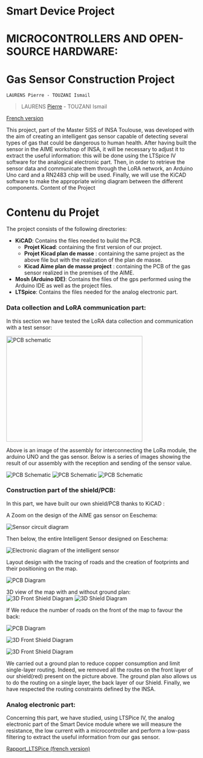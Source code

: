 
# Smart Device Project
# MICROCONTROLLERS AND OPEN-SOURCE HARDWARE:
# Gas Sensor Construction Project

    LAURENS Pierre - TOUZANI Ismail
>LAURENS [Pierre](mailto:plaurens@etud.insa-toulouse.fr) - TOUZANI Ismail 

<a href="./README.md">French version</a>

This project, part of the Master 5ISS of INSA Toulouse, was developed with the aim of creating an intelligent gas sensor capable of detecting several types of gas that could be dangerous to human health. After having built the sensor in the AIME workshop of INSA, it will be necessary to adjust it to extract the useful information: this will be done using the LTSpice IV software for the analogical electronic part. Then, in order to retrieve the sensor data and communicate them through the LoRA network, an Arduino Uno card and a RN2483 chip will be used. Finally, we will use the KiCAD software to make the appropriate wiring diagram between the different components.
Content of the Project

# Contenu du Projet
The project consists of the following directories:
-   **KiCAD**: Contains the files needed to build the PCB.
    - **Projet Kicad**: containing the first version of our project.
    - **Projet Kicad plan de masse** : containing the same project as the above file but with the realization of the plan de masse.
    - **Kicad Aime plan de masse project** : containing the PCB of the gas sensor realized in the premises of the AIME.
-   **Mosh (Arduino IDE)**: Contains the files of the gps performed using the Arduino IDE as well as the project files.
-   **LTSpice**: Contains the files needed for the analog electronic part.

  
### Data collection and LoRA communication part:
In this section we have tested the LoRA data collection and communication with a test sensor:

<img width="360" height="280" src="Mosh/images_Mosh/image_mosh_final.jpg" title="PCB schematic">

Above is an image of the assembly for interconnecting the LoRa module, the arduino UNO and the gas sensor.
Below is a series of images showing the result of our assembly with the reception and sending of the sensor value.

![PCB Schematic](/Mosh/images_Mosh/result_pot_dernierevaleur.png)
![PCB Schematic](/Mosh/images_Mosh/Resultat_potentiometre.png)
![PCB Schematic](/Mosh/images_Mosh/valeur_internetthings.png)
### Construction part of the shield/PCB:
In this part, we have built our own shield/PCB thanks to KiCAD :

A Zoom on the design of the AIME gas sensor on Eeschema:

![Sensor circuit diagram](/Kicad/Projet_Kicad_Aime_plan_masse/image_capteur.png)

Then below, the entire Intelligent Sensor designed on Eeschema:

![Electronic diagram of the intelligent sensor](/Kicad/Projet_Kicad_Aime_plan_masse/capture_Aime_capteur_Eeaschema.png)

Layout design with the tracing of roads and the creation of footprints and their positioning on the map.


![PCB Diagram](/Kicad/Projet_Kicad_Aime_plan_masse/PCB_final_Aime_Capteur.png)

3D view of the map with and without ground plan:
![3D Front Shield Diagram](/Kicad/Projet_Kicad_Aime_plan_masse/PcB_Aime_Sensor.png)
![3D Shield Diagram](/Kicad/Projet_Kicad_Aime_plan_masse/Sensor_Aime_shield_3D.png)

If We reduce the number of roads on the front of the map to favour the back:

![PCB Diagram](/Kicad/Projet_Kicad_Aime_plan_masse/PCB_final_Aime_Capteur_2.png)

![3D Front Shield Diagram](/Kicad/Projet_Kicad_Aime_plan_masse/PcB_Aime_Sensor_2.png)

![3D Front Shield Diagram](/Kicad/Projet_Kicad_Aime_plan_masse/PcB_Aime_Shield_arriere_3D.png)

We carried out a ground plan to reduce copper consumption and limit single-layer routing. Indeed, we removed all the routes on the front layer of our shield(red) present on the picture above. The ground plan also allows us to do the routing on a single layer, the back layer of our Shield. Finally, we have respected the routing constraints defined by the INSA.

### Analog electronic part:
Concerning this part, we have studied, using LTSPice IV, the analog electronic part of the Smart Device module where we will measure the resistance, the low current with a microcontroller and perform a low-pass filtering to extract the useful information from our gas sensor.

<a href="/LTspice/UF_Smart_Device_ Partie_analogique_avec_LTSpice_IV.pdf">Rapport_LTSPice (french version)</a>
